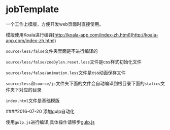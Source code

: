 # jobTemplate
一个工作上模版，方便开发web页面时直接使用。

模版使用Koala进行编译[http://koala-app.com/index-zh.html](http://koala-app.com/index-zh.html)

`source/less/false`文件夹里面是不进行编译的

`source/less/false/zoeDylan.reset.less`文件是css样式初始化文件

`source/less/false/animation.less`文件是css动画保存文件

`source/less`和`source/js`文件夹下面的文件会自动编译到根目录下面的`statics`文件夹下对应的目录

`index.html`文件是基础模版

####2016-07-20 添加gulp自动化

使用`gulp.js`进行编译,具体操作请移步[gulp.js](http://www.gulpjs.com.cn/docs/api/)



